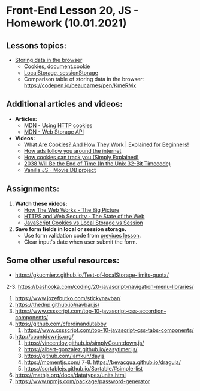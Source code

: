 # Front-End Lesson 20, JS - Homework (10.01.2021)

## Lessons topics:

- [Storing data in the browser](https://javascript.info/data-storage)
  - [Cookies, document.cookie](https://javascript.info/cookie)
  - [LocalStorage, sessionStorage](https://javascript.info/localstorage)
  - Comparison table of storing data in the browser: https://codepen.io/beaucarnes/pen/KmeRMx


## Additional articles and videos:

- **Articles:**
  - [MDN - Using HTTP cookies](https://developer.mozilla.org/en-US/docs/Web/HTTP/Cookies)
  - [MDN - Web Storage API](https://developer.mozilla.org/en-US/docs/Web/API/Web_Storage_API)
- **Videos:**
  - [What Are Cookies? And How They Work | Explained for Beginners!](https://youtu.be/rdVPflECed8)
  - [How ads follow you around the internet](https://youtu.be/HFyaW50GFOs)
  - [How cookies can track you (Simply Explained)](https://youtu.be/QWw7Wd2gUJk)
  - [2038 Will Be the End of Time (In the Unix 32-Bit Timecode)](https://youtu.be/zZwzrlLc_oc)
  - [Vanilla JS - Movie DB project](https://drive.google.com/drive/folders/1igIIUsdOeFvwgZKVmEoCBFFebam09A4W?usp=sharing)

## Assignments:

1. **Watch these videos:**
   - [How The Web Works - The Big Picture](https://youtu.be/hJHvdBlSxug)
   - [HTTPS and Web Security - The State of the Web](https://youtu.be/kBzbKUirOFk)
   - [JavaScript Cookies vs Local Storage vs Session](https://youtu.be/GihQAC1I39Q)
2. **Save form fields in local or session storage.**
   - Use form validation code from [previues lesson](https://github.com/codeacademyprogramming/p509-03.01.2021/tree/main/starter).
   - Clear input's date when user submit the form.

## Some other useful resources:

- https://gkucmierz.github.io/Test-of-localStorage-limits-quota/


2-3. https://bashooka.com/coding/20-javascript-navigation-menu-libraries/
   1. https://www.jozefbutko.com/stickynavbar/
   2. https://thednp.github.io/navbar.js/
4. https://www.cssscript.com/top-10-javascript-css-accordion-components/
5. https://github.com/cferdinandi/tabby
   1. https://www.cssscript.com/top-10-javascript-css-tabs-components/
6. http://countdownjs.org/
   1. https://vincentloy.github.io/simplyCountdown.js/
   2. https://albert-gonzalez.github.io/easytimer.js/
   3. https://github.com/iamkun/dayjs
   4. https://momentjs.com/
7-8. https://bevacqua.github.io/dragula/
   1. https://sortablejs.github.io/Sortable/#simple-list
10. https://mathjs.org/docs/datatypes/units.html
12. https://www.npmjs.com/package/password-generator
